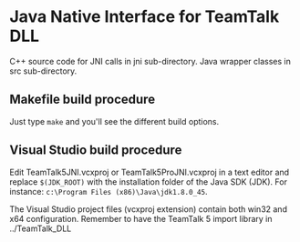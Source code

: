 # Java Native Interface for TeamTalk DLL

C++ source code for JNI calls in jni sub-directory. Java wrapper
classes in src sub-directory.

## Makefile build procedure ##

Just type ```make``` and you'll see the different build options.

## Visual Studio build procedure

Edit TeamTalk5JNI.vcxproj or TeamTalk5ProJNI.vcxproj in a text editor
and replace ```$(JDK_ROOT)``` with the installation folder of the Java
SDK (JDK). For instance: ```c:\Program Files (x86)\Java\jdk1.8.0_45```.

The Visual Studio project files (vcxproj extension) contain both
win32 and x64 configuration. Remember to have the TeamTalk 5 import
library in ../TeamTalk_DLL
